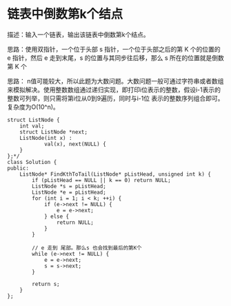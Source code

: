 
# 链表中倒数第k个结点

描述：输入一个链表，输出该链表中倒数第k个结点。

思路：使用双指针，一个位于头部 s 指针，一个位于头部之后的第 K 个的位置的 e 指针，然后 e 走到末尾，s 的位置与其同步往后移，那么 s 所在的位置就是倒数第 K 个

思路：
n值可能较大，所以此题为大数问题。大数问题一般可通过字符串或者数组来模拟解决。使用整数数组通过递归实现，即打印i位表示的整数，假设i-1表示的整数可列举，则只需将第i位从0到9遍历，同时与i-1位
表示的整数序列组合即可。复杂度为O(10^n)。


```
struct ListNode {
	int val;
	struct ListNode *next;
	ListNode(int x) :
			val(x), next(NULL) {
	}
};*/
class Solution {
public:
    ListNode* FindKthToTail(ListNode* pListHead, unsigned int k) {
        if (pListHead == NULL || k == 0) return NULL;
    	ListNode *s = pListHead;
        ListNode *e = pListHead;
        for (int i = 1; i < k; ++i) {
            if (e->next != NULL) {
                e = e->next;
            } else {
                return NULL;
            }
        }
        
        // e 走到 尾部。那么s 也会找到最后的第K个
        while (e->next != NULL) {
            e = e->next;
            s = s->next;
        }
        
        return s;
    }
};
```